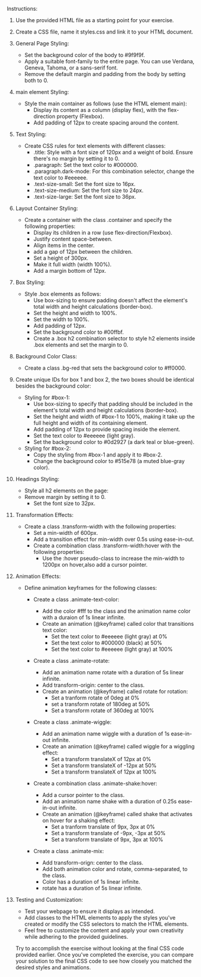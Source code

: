 Instructions:

1.  Use the provided HTML file as a starting point for your exercise.

2.  Create a CSS file, name it styles.css and link it to your HTML document.
3.  General Page Styling:

    - Set the background color of the body to #9f9f9f.
    - Apply a suitable font-family to the entire page. You can use Verdana, Geneva, Tahoma, or a sans-serif font.
    - Remove the default margin and padding from the body by setting both to 0.

4.  main element Styling:

    - Style the main container as follows (use the HTML element main):
      - Display its content as a column (display flex), with the flex-direction property (Flexbox).
      - Add padding of 12px to create spacing around the content.

5.  Text Styling:

    - Create CSS rules for text elements with different classes:
      - .title: Style with a font size of 120px and a weight of bold. Ensure there's no margin by setting it to 0.
      - .paragraph: Set the text color to #000000.
      - .paragraph.dark-mode: For this combination selector, change the text color to #eeeeee.
      - .text-size-small: Set the font size to 16px.
      - .text-size-medium: Set the font size to 24px.
      - .text-size-large: Set the font size to 36px.

6.  Layout Container Styling:
    - Create a container with the class .container and specify the following properties:
      - Display its children in a row (use flex-direction/Flexbox).
      - Justify content space-between.
      - Align items in the center.
      - add a gap of 12px between the children.
      - Set a height of 300px.
      - Make it full width (width 100%).
      - Add a margin bottom of 12px.
7.  Box Styling:
    - Style .box elements as follows:
      - Use box-sizing to ensure padding doesn't affect the element's total width and height calculations (border-box).
      - Set the height and width to 100%.
      - Set the width to 100%.
      - Add padding of 12px.
      - Set the background color to #00ffbf.
      - Create a .box h2 combination selector to style h2 elements inside .box elements and set the margin to 0.
8.  Background Color Class:

    - Create a class .bg-red that sets the background color to #ff0000.

9.  Create unique IDs for box 1 and box 2, the two boxes should be identical besides the background color:
    - Styling for #box-1:
      - Use box-sizing to specify that padding should be included in the element's total width and height calculations (border-box).
      - Set the height and width of #box-1 to 100%, making it take up the full height and width of its containing element.
      - Add padding of 12px to provide spacing inside the element.
      - Set the text color to #eeeeee (light gray).
      - Set the background color to #0d2927 (a dark teal or blue-green).
    - Styling for #box-2:
      - Copy the styling from #box-1 and apply it to #box-2.
      - Change the background color to #515e78 (a muted blue-gray color).
10. Headings Styling:

    - Style all h2 elements on the page:
    - Remove margin by setting it to 0.
      - Set the font size to 32px.

11. Transformation Effects:
    - Create a class .transform-width with the following properties:
      - Set a min-width of 600px.
      - Add a transition effect for min-width over 0.5s using ease-in-out.
      - Create a combination class .transform-width:hover with the following properties:
        - Use the :hover pseudo-class to increase the min-width to 1200px on hover,also add a cursor pointer.
12. Animation Effects:

    - Define animation keyframes for the following classes:

      - Create a class .animate-text-color:

        - Add the color #fff to the class and the animation name color with a duraion of 1s linear infinite.
        - Create an animation (@keyframe) called color that transitions text color:
          - Set the text color to #eeeeee (light gray) at 0%
          - Set the text color to #000000 (black) at 50%
          - Set the text color to #eeeeee (light gray) at 100%

      - Create a class .animate-rotate:

        - Add an animation name rotate with a duration of 5s linear infinite.
        - Add transform-origin: center to the class.
        - Create an animation (@keyframe) called rotate for rotation:
          - Set a tranform rotate of 0deg at 0%
          - set a transform rotate of 180deg at 50%
          - Set a transform rotate of 360deg at 100%

      - Create a class .animate-wiggle:

        - Add an animation name wiggle with a duration of 1s ease-in-out infinite.
        - Create an animation (@keyframe) called wiggle for a wiggling effect:
          - Set a transform translateX of 12px at 0%
          - Set a transform translateX of -12px at 50%
          - Set a transform translateX of 12px at 100%

      - Create a combination class .animate-shake:hover:
        - Add a cursor pointer to the class.
        - Add an animation name shake with a duration of 0.25s ease-in-out infinite.
        - Create an animation (@keyframe) called shake that activates on hover for a shaking effect:
          - Set a tranform translate of 9px, 3px at 0%
          - Set a transform translate of -9px, -3px at 50%
          - Set a transform translate of 9px, 3px at 100%
      - Create a class .animate-mix:
        - Add transform-orign: center to the class.
        - Add both animation color and rotate, comma-separated, to the class.
        - Color has a duration of 1s linear infinite.
        - rotate has a duration of 5s linear infinite.

13. Testing and Customization:

    - Test your webpage to ensure it displays as intended.
    - Add classes to the HTML elements to apply the styles you've created or modify the CSS selectors to match the HTML elements.
    - Feel free to customize the content and apply your own creativity while adhering to the provided guidelines.

    Try to accomplish the exercise without looking at the final CSS code provided earlier. Once you've completed the exercise, you can compare your solution to the final CSS code to see how closely you matched the desired styles and animations.
